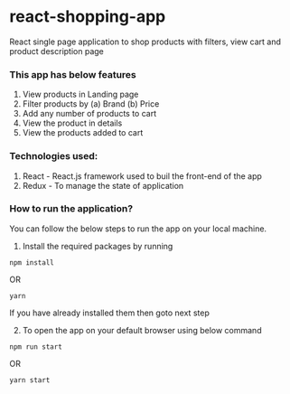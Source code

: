 # react-shopping-app
React single page application to shop products with filters, view cart and product description page

### This app has below features

1. View products in Landing page
2. Filter products by (a) Brand (b) Price
3. Add any number of products to cart
4. View the product in details
5. View the products added to cart

### Technologies used:
1. React - React.js framework used to buil the front-end of the app
2. Redux - To manage the state of application

### How to run the application?
You can follow the below steps to run the app on your local machine.

1. Install the required packages by running
  ```
  npm install
  ```
  OR 
  ```
  yarn
  ```
  If you have already installed them then goto next step
  
2. To open the app on your default browser using below command
  ```
  npm run start
  ```
  OR
  ```
  yarn start
  ```
